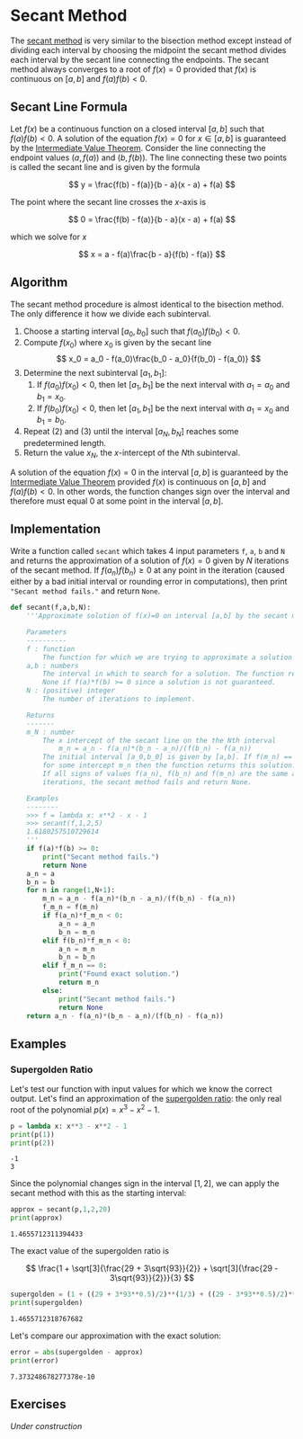 # Secant Method

The [secant method](https://en.wikipedia.org/wiki/Secant_method) is very similar to the bisection method except instead of dividing each interval by choosing the midpoint the secant method divides each interval by the secant line connecting the endpoints. The secant method always converges to a root of $f(x)=0$ provided that $f(x)$ is continuous on $[a,b]$ and $f(a)f(b)<0$.

## Secant Line Formula

Let $f(x)$ be a continuous function on a closed interval $[a,b]$ such that $f(a)f(b) < 0$. A solution of the equation $f(x) = 0$ for $x \in [a,b]$ is guaranteed by the [Intermediate Value Theorem](https://en.wikipedia.org/wiki/Intermediate_value_theorem). Consider the line connecting the endpoint values $(a,f(a))$ and $(b,f(b))$. The line connecting these two points is called the secant line and is given by the formula

$$
y = \frac{f(b) - f(a)}{b - a}(x - a) + f(a)
$$

The point where the secant line crosses the $x$-axis is

$$
0 = \frac{f(b) - f(a)}{b - a}(x - a) + f(a)
$$

which we solve for $x$

$$
x = a - f(a)\frac{b - a}{f(b) - f(a)}
$$

## Algorithm

The secant method procedure is almost identical to the bisection method. The only difference it how we divide each subinterval.

1. Choose a starting interval $[a_0,b_0]$ such that $f(a_0)f(b_0) < 0$.
2. Compute $f(x_0)$ where $x_0$ is given by the secant line
  $$
  x_0 = a_0 - f(a_0)\frac{b_0 - a_0}{f(b_0) - f(a_0)}
  $$
3. Determine the next subinterval $[a_1,b_1]$:
    1. If $f(a_0)f(x_0) < 0$, then let $[a_1,b_1]$ be the next interval with $a_1=a_0$ and $b_1=x_0$.
    2. If $f(b_0)f(x_0) < 0$, then let $[a_1,b_1]$ be the next interval with $a_1=x_0$ and $b_1=b_0$.
4. Repeat (2) and (3) until the interval $[a_N,b_N]$ reaches some predetermined length.
5. Return the value $x_N$, the $x$-intercept of the $N$th subinterval.

A solution of the equation $f(x)=0$ in the interval $[a,b]$ is guaranteed by the [Intermediate Value Theorem](https://en.wikipedia.org/wiki/Intermediate_value_theorem) provided $f(x)$ is continuous on $[a,b]$ and $f(a)f(b) < 0$. In other words, the function changes sign over the interval and therefore must equal 0 at some point in the interval $[a,b]$.

## Implementation

Write a function called `secant` which takes 4 input parameters `f`, `a`, `b` and `N` and returns the approximation of a solution of $f(x)=0$ given by $N$ iterations of the secant method. If $f(a_n)f(b_n) \geq 0$ at any point in the iteration (caused either by a bad initial interval or rounding error in computations), then print `"Secant method fails."` and return `None`.


```python
def secant(f,a,b,N):
    '''Approximate solution of f(x)=0 on interval [a,b] by the secant method.

    Parameters
    ----------
    f : function
        The function for which we are trying to approximate a solution f(x)=0.
    a,b : numbers
        The interval in which to search for a solution. The function returns
        None if f(a)*f(b) >= 0 since a solution is not guaranteed.
    N : (positive) integer
        The number of iterations to implement.

    Returns
    -------
    m_N : number
        The x intercept of the secant line on the the Nth interval
            m_n = a_n - f(a_n)*(b_n - a_n)/(f(b_n) - f(a_n))
        The initial interval [a_0,b_0] is given by [a,b]. If f(m_n) == 0
        for some intercept m_n then the function returns this solution.
        If all signs of values f(a_n), f(b_n) and f(m_n) are the same at any
        iterations, the secant method fails and return None.

    Examples
    --------
    >>> f = lambda x: x**2 - x - 1
    >>> secant(f,1,2,5)
    1.6180257510729614
    '''
    if f(a)*f(b) >= 0:
        print("Secant method fails.")
        return None
    a_n = a
    b_n = b
    for n in range(1,N+1):
        m_n = a_n - f(a_n)*(b_n - a_n)/(f(b_n) - f(a_n))
        f_m_n = f(m_n)
        if f(a_n)*f_m_n < 0:
            a_n = a_n
            b_n = m_n
        elif f(b_n)*f_m_n < 0:
            a_n = m_n
            b_n = b_n
        elif f_m_n == 0:
            print("Found exact solution.")
            return m_n
        else:
            print("Secant method fails.")
            return None
    return a_n - f(a_n)*(b_n - a_n)/(f(b_n) - f(a_n))
```

## Examples

### Supergolden Ratio

Let's test our function with input values for which we know the correct output. Let's find an approximation of the [supergolden ratio](https://en.wikipedia.org/wiki/Supergolden_ratio): the only real root of the polynomial $p(x) = x^3 - x^2 - 1$.


```python
p = lambda x: x**3 - x**2 - 1
print(p(1))
print(p(2))
```

    -1
    3


Since the polynomial changes sign in the interval $[1,2]$, we can apply the secant method with this as the starting interval:


```python
approx = secant(p,1,2,20)
print(approx)
```

    1.4655712311394433


The exact value of the supergolden ratio is

$$
\frac{1 + \sqrt[3]{\frac{29 + 3\sqrt{93}}{2}} + \sqrt[3]{\frac{29 - 3\sqrt{93}}{2}}}{3}
$$


```python
supergolden = (1 + ((29 + 3*93**0.5)/2)**(1/3) + ((29 - 3*93**0.5)/2)**(1/3))/3
print(supergolden)
```

    1.4655712318767682


Let's compare our approximation with the exact solution:


```python
error = abs(supergolden - approx)
print(error)
```

    7.373248678277378e-10


## Exercises

*Under construction*               
